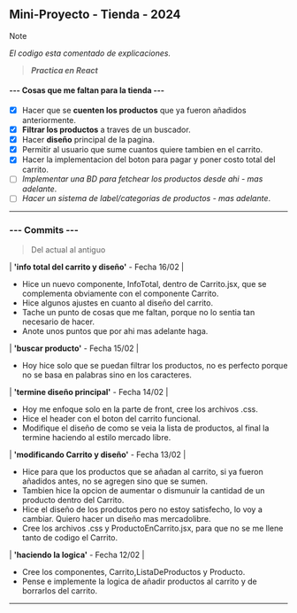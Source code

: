## Mini-Proyecto - Tienda - 2024

> [!NOTE]
> _El codigo esta comentado de explicaciones._

> **_Practica en React_**

#### --- Cosas que me faltan para la tienda ---

* [x] Hacer que se **cuenten los productos** que ya fueron añadidos anteriormente.
* [x] **Filtrar los productos** a traves de un buscador.
* [x] Hacer **diseño** principal de la pagina.
* [x] Permitir al usuario que sume cuantos quiere tambien en el carrito.
* [x] Hacer la implementacion del boton para pagar y poner costo total del carrito.
* [ ] *Implementar una BD para fetchear los productos desde ahi - mas adelante*.
* [ ] *Hacer un sistema de label/categorias de productos - mas adelante*.

___

### --- Commits --- 

> Del actual al antiguo

| **'info total del carrito y diseño'** - Fecha 16/02 |

* Hice un nuevo componente, InfoTotal, dentro de Carrito.jsx, que se complementa obviamente con el componente Carrito.
* Hice algunos ajustes en cuanto al diseño del carrito.
* Tache un punto de cosas que me faltan, porque no lo sentia tan necesario de hacer. 
* Anote unos puntos que por ahi mas adelante haga.

| **'buscar producto'** - Fecha 15/02 |

* Hoy hice solo que se puedan filtrar los productos, no es perfecto porque no se basa en palabras sino en los caracteres.

| **'termine diseño principal'** - Fecha 14/02 |

* Hoy me enfoque solo en la parte de front, cree los archivos .css.
* Hice el header con el boton del carrito funcional.
* Modifique el diseño de como se veia la lista de productos, al final la termine haciendo al estilo mercado libre.

| **'modificando Carrito y diseño'** - Fecha 13/02 |

* Hice para que los productos que se añadan al carrito, si ya fueron añadidos antes, no se agregen sino que se sumen.
* Tambien hice la opcion de aumentar o dismunuir la cantidad de un producto dentro del Carrito.
* Hice el diseño de los productos pero no estoy satisfecho, lo voy a cambiar. Quiero hacer un diseño mas mercadolibre.
* Cree los archivos .css y ProductoEnCarrito.jsx, para que no se me llene tanto de codigo el Carrito.

| **'haciendo la logica'** - Fecha 12/02 |

* Cree los componentes, Carrito,ListaDeProductos y Producto.
* Pense e implemente la logica de añadir productos al carrito y de borrarlos del carrito.
___